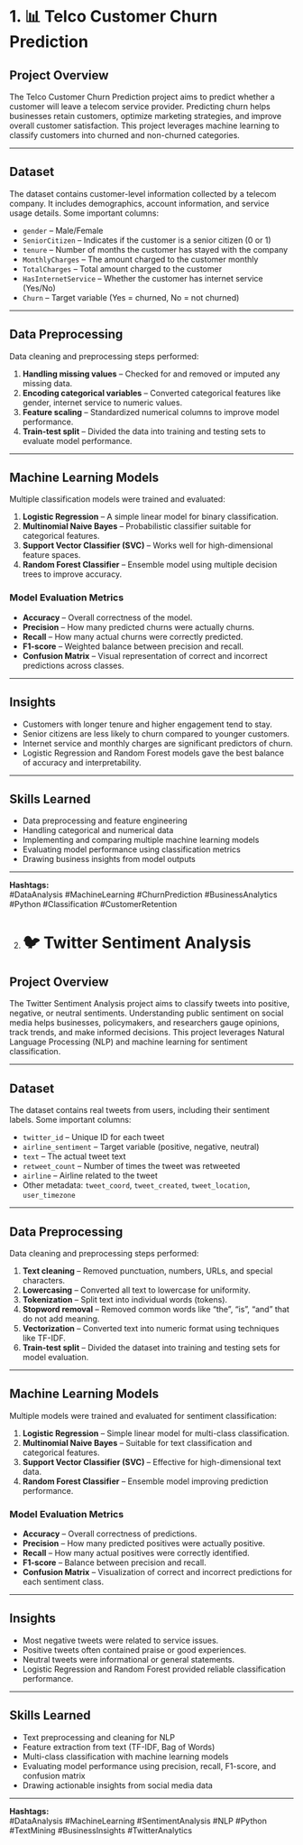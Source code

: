 # 1. 📊 Telco Customer Churn Prediction

## Project Overview
The Telco Customer Churn Prediction project aims to predict whether a customer will leave a telecom service provider. Predicting churn helps businesses retain customers, optimize marketing strategies, and improve overall customer satisfaction. This project leverages machine learning to classify customers into churned and non-churned categories.

---

## Dataset
The dataset contains customer-level information collected by a telecom company. It includes demographics, account information, and service usage details. Some important columns:

- `gender` – Male/Female  
- `SeniorCitizen` – Indicates if the customer is a senior citizen (0 or 1)  
- `tenure` – Number of months the customer has stayed with the company  
- `MonthlyCharges` – The amount charged to the customer monthly  
- `TotalCharges` – Total amount charged to the customer  
- `HasInternetService` – Whether the customer has internet service (Yes/No)  
- `Churn` – Target variable (Yes = churned, No = not churned)

---

## Data Preprocessing
Data cleaning and preprocessing steps performed:

1. **Handling missing values** – Checked for and removed or imputed any missing data.  
2. **Encoding categorical variables** – Converted categorical features like gender, internet service to numeric values.  
3. **Feature scaling** – Standardized numerical columns to improve model performance.  
4. **Train-test split** – Divided the data into training and testing sets to evaluate model performance.

---

## Machine Learning Models
Multiple classification models were trained and evaluated:

1. **Logistic Regression** – A simple linear model for binary classification.  
2. **Multinomial Naive Bayes** – Probabilistic classifier suitable for categorical features.  
3. **Support Vector Classifier (SVC)** – Works well for high-dimensional feature spaces.  
4. **Random Forest Classifier** – Ensemble model using multiple decision trees to improve accuracy.  

### Model Evaluation Metrics
- **Accuracy** – Overall correctness of the model.  
- **Precision** – How many predicted churns were actually churns.  
- **Recall** – How many actual churns were correctly predicted.  
- **F1-score** – Weighted balance between precision and recall.  
- **Confusion Matrix** – Visual representation of correct and incorrect predictions across classes.  

---

## Insights
- Customers with longer tenure and higher engagement tend to stay.  
- Senior citizens are less likely to churn compared to younger customers.  
- Internet service and monthly charges are significant predictors of churn.  
- Logistic Regression and Random Forest models gave the best balance of accuracy and interpretability.  

---

## Skills Learned
- Data preprocessing and feature engineering  
- Handling categorical and numerical data  
- Implementing and comparing multiple machine learning models  
- Evaluating model performance using classification metrics  
- Drawing business insights from model outputs

---

**Hashtags:**  
#DataAnalysis #MachineLearning #ChurnPrediction #BusinessAnalytics #Python #Classification #CustomerRetention

2. # 🐦 Twitter Sentiment Analysis

## Project Overview
The Twitter Sentiment Analysis project aims to classify tweets into positive, negative, or neutral sentiments. Understanding public sentiment on social media helps businesses, policymakers, and researchers gauge opinions, track trends, and make informed decisions. This project leverages Natural Language Processing (NLP) and machine learning for sentiment classification.

---

## Dataset
The dataset contains real tweets from users, including their sentiment labels. Some important columns:

- `twitter_id` – Unique ID for each tweet  
- `airline_sentiment` – Target variable (positive, negative, neutral)  
- `text` – The actual tweet text  
- `retweet_count` – Number of times the tweet was retweeted  
- `airline` – Airline related to the tweet  
- Other metadata: `tweet_coord`, `tweet_created`, `tweet_location`, `user_timezone`  

---

## Data Preprocessing
Data cleaning and preprocessing steps performed:

1. **Text cleaning** – Removed punctuation, numbers, URLs, and special characters.  
2. **Lowercasing** – Converted all text to lowercase for uniformity.  
3. **Tokenization** – Split text into individual words (tokens).  
4. **Stopword removal** – Removed common words like “the”, “is”, “and” that do not add meaning.  
5. **Vectorization** – Converted text into numeric format using techniques like TF-IDF.  
6. **Train-test split** – Divided the dataset into training and testing sets for model evaluation.  

---

## Machine Learning Models
Multiple models were trained and evaluated for sentiment classification:

1. **Logistic Regression** – Simple linear model for multi-class classification.  
2. **Multinomial Naive Bayes** – Suitable for text classification and categorical features.  
3. **Support Vector Classifier (SVC)** – Effective for high-dimensional text data.  
4. **Random Forest Classifier** – Ensemble model improving prediction performance.  

### Model Evaluation Metrics
- **Accuracy** – Overall correctness of predictions.  
- **Precision** – How many predicted positives were actually positive.  
- **Recall** – How many actual positives were correctly identified.  
- **F1-score** – Balance between precision and recall.  
- **Confusion Matrix** – Visualization of correct and incorrect predictions for each sentiment class.  

---

## Insights
- Most negative tweets were related to service issues.  
- Positive tweets often contained praise or good experiences.  
- Neutral tweets were informational or general statements.  
- Logistic Regression and Random Forest provided reliable classification performance.  

---

## Skills Learned
- Text preprocessing and cleaning for NLP  
- Feature extraction from text (TF-IDF, Bag of Words)  
- Multi-class classification with machine learning models  
- Evaluating model performance using precision, recall, F1-score, and confusion matrix  
- Drawing actionable insights from social media data  

---

**Hashtags:**  
#DataAnalysis #MachineLearning #SentimentAnalysis #NLP #Python #TextMining #BusinessInsights #TwitterAnalytics


